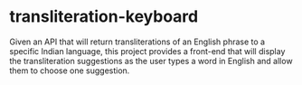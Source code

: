 # transliteration-keyboard
Given an API that will return transliterations of an English phrase to a specific Indian language, this project provides a front-end that will display the transliteration suggestions as the user types a word in English and allow them to choose one suggestion.
